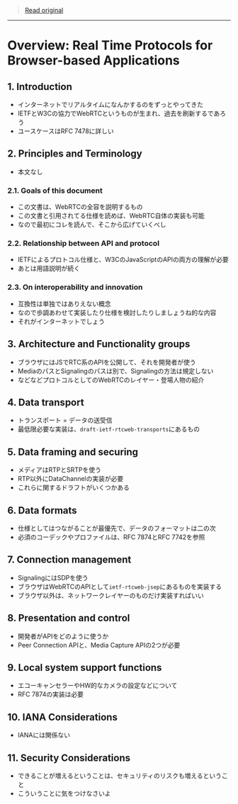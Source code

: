 > [Read original](../md/draft-ietf-rtcweb-overview-19.md)

---

# Overview: Real Time Protocols for Browser-based Applications

## 1. Introduction

- インターネットでリアルタイムになんかするのをずっとやってきた
- IETFとW3Cの協力でWebRTCというものが生まれ、過去を刷新するであろう
- ユースケースはRFC 7478に詳しい

## 2. Principles and Terminology

- 本文なし

### 2.1. Goals of this document

- この文書は、WebRTCの全容を説明するもの
- この文書と引用されてる仕様を読めば、WebRTC自体の実装も可能
- なので最初にコレを読んで、そこから広げていくべし

### 2.2. Relationship between API and protocol

- IETFによるプロトコル仕様と、W3CのJavaScriptのAPIの両方の理解が必要
- あとは用語説明が続く

### 2.3. On interoperability and innovation

- 互換性は単独ではありえない概念
- なので歩調あわせて実装したり仕様を検討したりしましょうね的な内容
- それがインターネットでしょう

## 3. Architecture and Functionality groups

- ブラウザにはJSでRTC系のAPIを公開して、それを開発者が使う
- MediaのパスとSignalingのパスは別で、Signalingの方法は規定しない
- などなどプロトコルとしてのWebRTCのレイヤー・登場人物の紹介

## 4. Data transport

- トランスポート = データの送受信
- 最低限必要な実装は、`draft-ietf-rtcweb-transports`にあるもの

## 5. Data framing and securing

- メディアはRTPとSRTPを使う
- RTP以外にDataChannelの実装が必要
- これらに関するドラフトがいくつかある

## 6. Data formats

- 仕様としてはつながることが最優先で、データのフォーマットは二の次
- 必須のコーデックやプロファイルは、RFC 7874とRFC 7742を参照

## 7. Connection management

- SignalingにはSDPを使う
- ブラウザはWebRTCのAPIとして`ietf-rtcweb-jsep`にあるものを実装する
- ブラウザ以外は、ネットワークレイヤーのものだけ実装すればいい

## 8. Presentation and control

- 開発者がAPIをどのように使うか
- Peer Connection APIと、Media Capture APIの2つが必要

## 9. Local system support functions

- エコーキャンセラーやHW的なカメラの設定などについて
- RFC 7874の実装は必要

## 10. IANA Considerations

- IANAには関係ない

## 11. Security Considerations

- できることが増えるということは、セキュリティのリスクも増えるということ
- こういうことに気をつけなさいよ